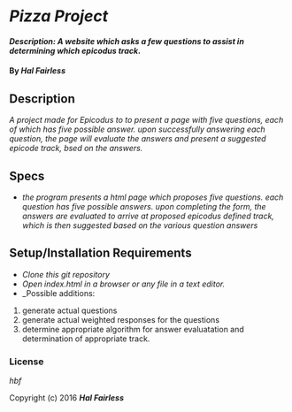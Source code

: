 # _Pizza Project_

#### _Description: A website which asks a few questions to assist in determining which epicodus track._

#### By _**Hal Fairless**_

## Description

_A project made for Epicodus to to present a page with five questions, each of which has five possible answer.  upon successfully answering each question, the page will evaluate the answers and present a suggested epicode track, bsed on the answers._

## Specs

* _the program presents a html page which proposes five questions.  each question has five possible answers.  upon completing the form, the answers are evaluated to arrive at proposed epicodus defined track, which is then suggested based on the various question answers_

## Setup/Installation Requirements

* _Clone this git repository_
* _Open index.html in a browser or any file in a text editor._
* _Possible additions:
1) generate actual questions
2) generate actual weighted responses for the questions
3) determine appropriate algorithm for answer evaluatation and determination of appropriate track.

### License

*hbf*

Copyright (c) 2016 **_Hal Fairless_**
